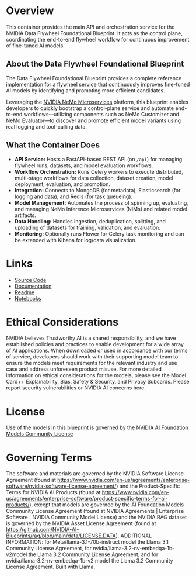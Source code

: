 # Overview

This container provides the main API and orchestration service for the NVIDIA Data Flywheel Foundational Blueprint. It acts as the control plane, coordinating the end-to-end flywheel workflow for continuous improvement of fine-tuned AI models.

## About the Data Flywheel Foundational Blueprint

The Data Flywheel Foundational Blueprint provides a complete reference implementation for a flywheel service that continuously improves fine-tuned AI models by identifying and promoting more efficient candidates.

Leveraging the [NVIDIA NeMo Microservices](https://docs.nvidia.com/nemo/microservices/latest/index.html) platform, this blueprint enables developers to quickly bootstrap a control-plane service and automate end-to-end workflows—utilizing components such as NeMo Customizer and NeMo Evaluator—to discover and promote efficient model variants using real logging and tool-calling data.

## What the Container Does

- **API Service:** Hosts a FastAPI-based REST API (on `/api`) for managing flywheel runs, datasets, and model evaluation workflows.
- **Workflow Orchestration:** Runs Celery workers to execute distributed, multi-stage workflows for data collection, dataset creation, model deployment, evaluation, and promotion.
- **Integration:** Connects to MongoDB (for metadata), Elasticsearch (for logging and data), and Redis (for task queueing).
- **Model Management:** Automates the process of spinning up, evaluating, and managing NeMo Inference Microservices (NIMs) and related model artifacts.
- **Data Handling:** Handles ingestion, deduplication, splitting, and uploading of datasets for training, validation, and evaluation.
- **Monitoring:** Optionally runs Flower for Celery task monitoring and can be extended with Kibana for log/data visualization.

# Links

- [Source Code](https://github.com/NVIDIA-AI-Blueprints/data-flywheel)
- [Documentation](https://github.com/NVIDIA-AI-Blueprints/data-flywheel/blob/main/docs/02-quickstart.md)
- [Readme](https://github.com/NVIDIA-AI-Blueprints/data-flywheel/blob/main/README.md)
- [Notebooks](https://github.com/NVIDIA-AI-Blueprints/data-flywheel/tree/main/notebooks)

# Ethical Considerations

NVIDIA believes Trustworthy AI is a shared responsibility, and we have established policies and practices to enable development for a wide array of AI applications. When downloaded or used in accordance with our terms of service, developers should work with their supporting model team to ensure the models meet requirements for the relevant industry and use case and address unforeseen product misuse. For more detailed information on ethical considerations for the models, please see the Model Card++ Explainability, Bias, Safety & Security, and Privacy Subcards. Please report security vulnerabilities or NVIDIA AI concerns here.

# License

Use of the models in this blueprint is governed by the [NVIDIA AI Foundation Models Community License](https://docs.nvidia.com/ai-foundation-models-community-license.pdf.)

# Governing Terms

The software and materials are governed by the NVIDIA Software License Agreement (found at https://www.nvidia.com/en-us/agreements/enterprise-software/nvidia-software-license-agreement/) and the Product-Specific Terms for NVIDIA AI Products (found at https://www.nvidia.com/en-us/agreements/enterprise-software/product-specific-terms-for-ai-products/), except that models are governed by the AI Foundation Models Community License Agreement (found at NVIDIA Agreements | Enterprise Software | NVIDIA Community Model License) and the NVIDIA RAG dataset is governed by the NVIDIA Asset License Agreement (found at https://github.com/NVIDIA-AI-Blueprints/rag/blob/main/data/LICENSE.DATA). ADDITIONAL INFORMATION: for Meta/llama-3.1-70b-instruct model the Llama 3.1 Community License Agreement, for nvidia/llama-3.2-nv-embedqa-1b-v2model the Llama 3.2 Community License Agreement, and for nvidia/llama-3.2-nv-embedqa-1b-v2 model the Llama 3.2 Community License Agreement. Built with Llama.
